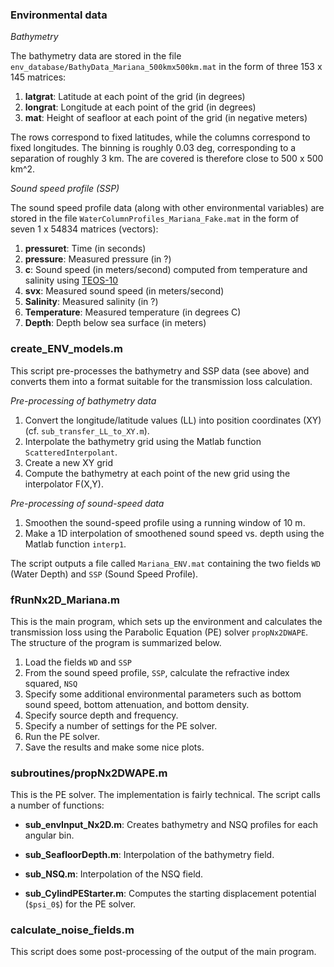 ### Environmental data

*Bathymetry* 

The bathymetry data are stored in the file `env_database/BathyData_Mariana_500kmx500km.mat`
in the form of three 153 x 145 matrices:

  1. **latgrat**: Latitude at each point of the grid (in degrees)
  2. **longrat**: Longitude at each point of the grid (in degrees)
  3. **mat**: Height of seafloor at each point of the grid (in negative meters)

The rows correspond to fixed latitudes, while the columns correspond 
to fixed longitudes. The binning is roughly 0.03 deg, corresponding 
to a separation of roughly 3 km. The are covered is therefore close 
to 500 x 500 km^2.

*Sound speed profile (SSP)*

The sound speed profile data (along with other environmental variables) 
are stored in the file `WaterColumnProfiles_Mariana_Fake.mat` 
in the form of seven 1 x 54834 matrices (vectors):

  1. **pressuret**: Time (in seconds)
  2. **pressure**: Measured pressure (in ?)
  3. **c**: Sound speed (in meters/second) computed from temperature and salinity using [TEOS-10](http://www.teos-10.org/)
  4. **svx**: Measured sound speed (in meters/second)
  5. **Salinity**: Measured salinity (in ?)
  6. **Temperature**: Measured temperature (in degrees C)
  7. **Depth**: Depth below sea surface (in meters)


### create_ENV_models.m 

This script pre-processes the bathymetry and SSP data (see above) and converts 
them into a format suitable for the transmission loss calculation.

*Pre-processing of bathymetry data*

 1. Convert the longitude/latitude values (LL) into position coordinates (XY) 
    (cf. `sub_transfer_LL_to_XY.m`).
 2. Interpolate the bathymetry grid using the Matlab function `ScatteredInterpolant`.
 3. Create a new XY grid
 4. Compute the bathymetry at each point of the new grid using the interpolator F(X,Y).

*Pre-processing of sound-speed data*

 1. Smoothen the sound-speed profile using a running window of 10 m.
 2. Make a 1D interpolation of smoothened sound speed vs. depth using the Matlab function `interp1`.

The script outputs a file called `Mariana_ENV.mat` containing the two fields `WD` (Water Depth) 
and `SSP` (Sound Speed Profile).


### fRunNx2D_Mariana.m 

This is the main program, which sets up the environment and calculates the 
transmission loss using the Parabolic Equation (PE) solver `propNx2DWAPE`. 
The structure of the program is summarized below.
 
 1. Load the fields `WD` and `SSP`
 2. From the sound speed profile, `SSP`, calculate the refractive index squared, `NSQ`
 3. Specify some additional environmental parameters such as bottom sound speed, 
    bottom attenuation, and bottom density.
 4. Specify source depth and frequency.
 5. Specify a number of settings for the PE solver. 
 6. Run the PE solver.
 7. Save the results and make some nice plots.


### subroutines/propNx2DWAPE.m

This is the PE solver. The implementation is fairly technical. 
The script calls a number of functions:
 
 * **sub_envInput_Nx2D.m**: Creates bathymetry and NSQ profiles for each angular bin.
  * **sub_SeafloorDepth.m**: Interpolation of the bathymetry field.
  * **sub_NSQ.m**: Interpolation of the NSQ field.

 * **sub_CylindPEStarter.m**: Computes the starting displacement potential (`$psi_0$`) for the PE solver.

### calculate_noise_fields.m

This script does some post-processing of the output of the main program.
